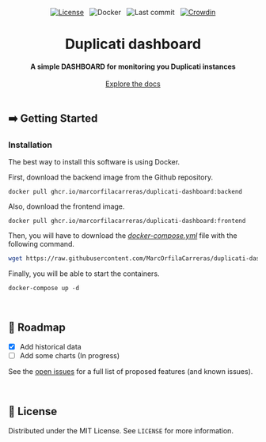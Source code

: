 <div align="center">

[![License](https://img.shields.io/github/license/MarcOrfilaCarreras/duplicati-dashboard?style=flat)](https://github.com/MarcOrfilaCarreras/duplicati-dashboard) &nbsp; ![Docker](https://img.shields.io/github/workflow/status/MarcOrfilaCarreras/duplicati-dashboard/docker?label=docker&style=flat) &nbsp; ![Last commit](https://img.shields.io/github/last-commit/MarcOrfilaCarreras/duplicati-dashboard?style=flat) &nbsp; [![Crowdin](https://badges.crowdin.net/duplicati-dashboard/localized.svg)](https://crowdin.com/project/duplicati-dashboard)

</div>

<div align="center">
    <h1>Duplicati dashboard</h1>
    <h4> A simple DASHBOARD for monitoring you Duplicati instances</h4>
    <a href="https://github.com/MarcOrfilaCarreras/duplicati-dashboard/wiki">Explore the docs</a>
</div>

<br>

## :arrow_right: Getting Started

### Installation

The best way to install this software is using Docker.

First, download the backend image from the Github repository.

```
docker pull ghcr.io/marcorfilacarreras/duplicati-dashboard:backend
```

Also, download the frontend image.

```
docker pull ghcr.io/marcorfilacarreras/duplicati-dashboard:frontend
```

Then, you will have to download the [*docker-compose.yml*](https://raw.githubusercontent.com/MarcOrfilaCarreras/duplicati-dashboard/master/docker/docker-compose.yml) file with the following command.

``` bash
wget https://raw.githubusercontent.com/MarcOrfilaCarreras/duplicati-dashboard/master/docker/docker-compose.yml
```

Finally, you will be able to start the containers.

```
docker-compose up -d
```

<br>

## :hammer: Roadmap

- [x] Add historical data
- [ ] Add some charts (In progress)

See the [open issues](https://github.com/MarcOrfilaCarreras/duplicati-dashboard/issues) for a full list of proposed features (and known issues).

<br>

## :key: License

Distributed under the MIT License. See `LICENSE` for more information.
